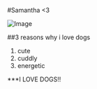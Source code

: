 #Samantha <3

![Image](https://styles.redditmedia.com/t5_346cl/styles/communityIcon_09sormoxbtu31.png)

##3 reasons why i love dogs
1. cute
2. cuddly
3. energetic

***I LOVE DOGS!!


